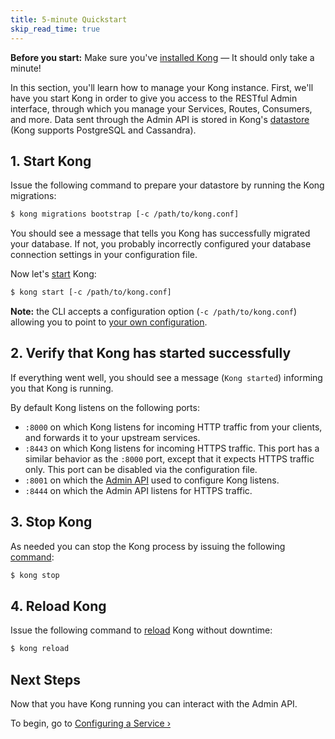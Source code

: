 ```yaml
---
title: 5-minute Quickstart
skip_read_time: true
---
```


<div class="alert alert-warning">
  <strong>Before you start:</strong> Make sure you've
  <a href="https://konghq.com/install/#kong-community">installed Kong</a> &mdash; It should only take a minute!
</div>

In this section, you'll learn how to manage your Kong instance. First, we'll
have you start Kong in order to give you access to the RESTful Admin
interface, through which you manage your Services, Routes, Consumers, and more. Data sent
through the Admin API is stored in Kong's [datastore][datastore-section] (Kong
supports PostgreSQL and Cassandra).

## 1. Start Kong

Issue the following command to prepare your datastore by running the Kong
migrations:

```bash
$ kong migrations bootstrap [-c /path/to/kong.conf]
```

You should see a message that tells you Kong has successfully migrated your
database. If not, you probably incorrectly configured your database
connection settings in your configuration file.

Now let's [start][CLI] Kong:

```bash
$ kong start [-c /path/to/kong.conf]
```

**Note:** the CLI accepts a configuration option (`-c /path/to/kong.conf`)
allowing you to point to [your own configuration][configuration-loading].

## 2. Verify that Kong has started successfully

If everything went well, you should see a message (`Kong started`)
informing you that Kong is running.

By default Kong listens on the following ports:

- `:8000` on which Kong listens for incoming HTTP traffic from your
  clients, and forwards it to your upstream services.
- `:8443` on which Kong listens for incoming HTTPS traffic. This port has a
  similar behavior as the `:8000` port, except that it expects HTTPS
  traffic only. This port can be disabled via the configuration file.
- `:8001` on which the [Admin API][API] used to configure Kong listens.
- `:8444` on which the Admin API listens for HTTPS traffic.

## 3. Stop Kong

As needed you can stop the Kong process by issuing the following
[command][CLI]:

```bash
$ kong stop
```

## 4. Reload Kong

Issue the following command to [reload][CLI] Kong without downtime:

```bash
$ kong reload
```

## Next Steps

Now that you have Kong running you can interact with the Admin API.

To begin, go to [Configuring a Service &rsaquo;][configuring-a-service]

[configuration-loading]: /{{page.kong_version}}/configuration/#configuration-loading
[CLI]: /{{page.kong_version}}/cli
[API]: /{{page.kong_version}}/admin-api
[datastore-section]: /{{page.kong_version}}/configuration/#datastore-section
[configuring-a-service]: /{{page.kong_version}}/getting-started/configuring-a-service
